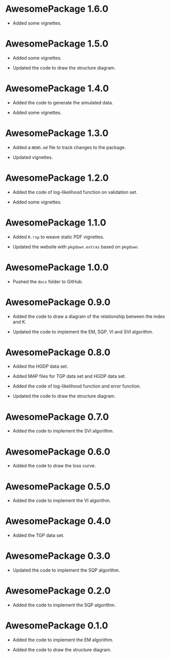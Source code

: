 # AwesomePackage 1.6.0

* Added some vignettes.

# AwesomePackage 1.5.0

* Added some vignettes.

* Updated the code to draw the structure diagram.

# AwesomePackage 1.4.0

* Added the code to generate the simulated data.

* Added some vignettes.

# AwesomePackage 1.3.0

* Added a `NEWS.md` file to track changes to the package.

* Updated vignettes.

# AwesomePackage 1.2.0

* Added the code of log-likelihood function on validation set.

* Added some vignettes.

# AwesomePackage 1.1.0

* Added `R.rsp` to weave static PDF vignettes.

* Updated the website with `pkgdown.extras` based on `pkgdown`.

# AwesomePackage 1.0.0

* Pushed the `docs` folder to GitHub.

# AwesomePackage 0.9.0

* Added the code to draw a diagram of the relationship between the index and K.

* Updated the code to implement the EM, SQP, VI and SVI algorithm.

# AwesomePackage 0.8.0

* Added the HGDP data set.

* Added MAP files for TGP data set and HGDP data set.

* Added the code of log-likelihood function and error function.

* Updated the code to draw the structure diagram.

# AwesomePackage 0.7.0

* Added the code to implement the SVI algorithm.

# AwesomePackage 0.6.0

* Added the code to draw the loss curve.

# AwesomePackage 0.5.0

* Added the code to implement the VI algorithm.

# AwesomePackage 0.4.0

* Added the TGP data set.

# AwesomePackage 0.3.0

* Updated the code to implement the SQP algorithm.

# AwesomePackage 0.2.0

* Added the code to implement the SQP algorithm.

# AwesomePackage 0.1.0

* Added the code to implement the EM algorithm.

* Added the code to draw the structure diagram.
